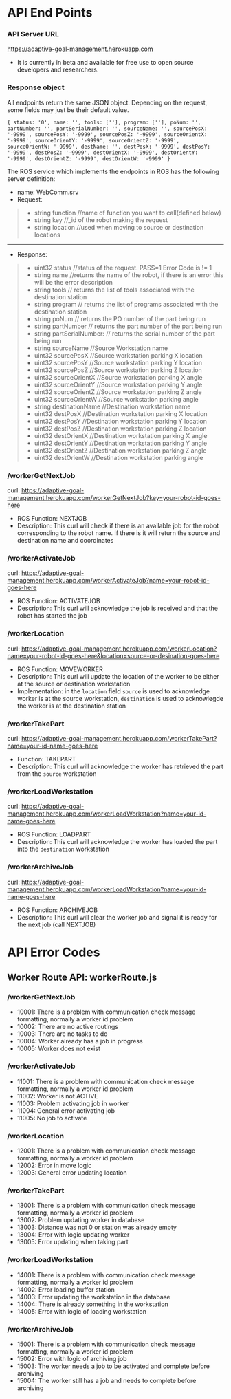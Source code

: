 # API End Points #

### API Server URL ###
https://adaptive-goal-management.herokuapp.com
- It is currently in beta and available for free use to open source developers and researchers.

### Response object ###
All endpoints return the same JSON object.  Depending on the request, some fields may just be their default value.

`
    {
    status: '0', name: '',
    tools: [''], program: [''],
    poNum: '', partNumber: '', partSerialNumber: '',
    sourceName: '',
    sourcePosX: '-9999', sourcePosY: '-9999', sourcePosZ: '-9999',
    sourceOrientX: '-9999', sourceOrientY: '-9999', sourceOrientZ: '-9999', sourceOrientW: '-9999',
    destName: '',
    destPosX: '-9999', destPosY: '-9999', destPosZ: '-9999',
    destOrientX: '-9999', destOrientY: '-9999', destOrientZ: '-9999', destOrientW: '-9999'
    }
`

The ROS service which implements the endpoints in ROS has the following server definition:
- name: WebComm.srv
- Request:
> - string function //name of function you want to call(defined below)
> - string key //_id of the robot making the request
> - string location //used when moving to source or destination locations
---
- Response:
> - uint32 status //status of the request.  PASS=1 Error Code is != 1
> - string name  //returns the name of the robot, if there is an error this will be the error description
> - string tools // returns the list of tools associated with the destination station
> - string program // returns the list of programs associated with the destination station
> - string poNum // returns the PO number of the part being run
> - string partNumber // returns the part number of the part being run
> - string partSerialNumber: // returns the serial number of the part being run
> - string sourceName //Source Workstation name
> - uint32 sourcePosX //Source workstation parking X location
> - uint32 sourcePosY //Source workstation parking Y location
> - uint32 sourcePosZ //Source workstation parking Z location
> - uint32 sourceOrientX //Source workstation parking X angle
> - uint32 sourceOrientY //Source workstation parking Y angle
> - uint32 sourceOrientZ //Source workstation parking Z angle
> - uint32 sourceOrientW //Source workstation parking angle
> - string destinationName //Destination workstation name
> - uint32 destPosX //Destination workstation parking X location
> - uint32 destPosY //Destination workstation parking Y location
> - uint32 destPosZ //Destination workstation parking Z location
> - uint32 destOrientX //Destination workstation parking X angle
> - uint32 destOrientY //Destination workstation parking Y angle
> - uint32 destOrientZ //Destination workstation parking Z angle
> - uint32 destOrientW //Destination workstation parking angle

### /workerGetNextJob ###
curl: https://adaptive-goal-management.herokuapp.com/workerGetNextJob?key=your-robot-id-goes-here
- ROS Function: NEXTJOB
- Description: This curl will check if there is an available job for the robot corresponding to the robot name.  If there is it will return the source and destination name and coordinates

### /workerActivateJob ###
curl:  https://adaptive-goal-management.herokuapp.com/workerActivateJob?name=your-robot-id-goes-here
- ROS Function: ACTIVATEJOB
- Description: This curl will acknowledge the job is received and that the robot has started the job

### /workerLocation ###
curl:  https://adaptive-goal-management.herokuapp.com/workerLocation?name=your-robot-id-goes-here&location=source-or-desination-goes-here
- ROS Function: MOVEWORKER
- Description: This curl will update the location of the worker to be either at the source or destination workstation
- Implementation: in the `location` field `source` is used to acknowledge worker is at the source workstation, `destination` is used to acknowlegde the worker is at the destination station

### /workerTakePart ###
curl:  https://adaptive-goal-management.herokuapp.com/workerTakePart?name=your-id-name-goes-here
- Function: TAKEPART
- Description: This curl will acknowledge the worker has retrieved the part from the `source` workstation

### /workerLoadWorkstation ###
curl:  https://adaptive-goal-management.herokuapp.com/workerLoadWorkstation?name=your-id-name-goes-here
- ROS Function: LOADPART
- Description: This curl will acknowledge the worker has loaded the part into the `destination` workstation

### /workerArchiveJob ###
curl:  https://adaptive-goal-management.herokuapp.com/workerLoadWorkstation?name=your-id-name-goes-here
- ROS Function: ARCHIVEJOB
- Description: This curl will clear the worker job and signal it is ready for the next job (call NEXTJOB)


# API Error Codes #

## Worker Route API: workerRoute.js ##

### /workerGetNextJob ###
- 10001: There is a problem with communication check message formatting, normally a worker id problem
- 10002: There are no active routings
- 10003: There are no tasks to do
- 10004: Worker already has a job in progress
- 10005: Worker does not exist

### /workerActivateJob ###
- 11001: There is a problem with communication check message formatting, normally a worker id problem
- 11002: Worker is not ACTIVE
- 11003: Problem activating job in worker
- 11004: General error activating job
- 11005: No job to activate

### /workerLocation ###
- 12001: There is a problem with communication check message formatting, normally a worker id problem
- 12002: Error in move logic
- 12003: General error updating location

### /workerTakePart ###
- 13001: There is a problem with communication check message formatting, normally a worker id problem
- 13002: Problem updating worker in database
- 13003: Distance was not 0 or station was already empty
- 13004: Error with logic updating worker
- 13005: Error updating when taking part

### /workerLoadWorkstation ###
- 14001: There is a problem with communication check message formatting, normally a worker id problem
- 14002: Error loading buffer station
- 14003: Error updating the workstation in the database
- 14004: There is already something in the workstation
- 14005: Error with logic of loading workstation

### /workerArchiveJob ###
- 15001: There is a problem with communication check message formatting, normally a worker id problem
- 15002: Error with logic of archiving job
- 15003: The worker needs a job to be activated and complete before archiving
- 15004: The worker still has a job and needs to complete before archiving
